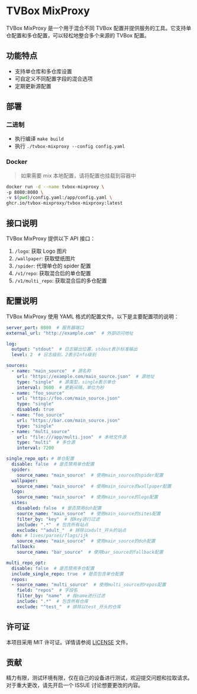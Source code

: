# TVBox MixProxy

TVBox MixProxy 是一个用于混合不同 TVBox 配置并提供服务的工具。它支持单仓配置和多仓配置，可以轻松地整合多个来源的 TVBox 配置。

## 功能特点

- 支持单仓库和多仓库设置
- 可自定义不同配置字段的混合选项
- 定期更新源配置

## 部署

### 二进制

- 执行编译 `make build`
- 执行 `./tvbox-mixproxy --config config.yaml`

### Docker

> 如果需要 mix 本地配置，请将配置也挂载到容器中

```bash
docker run -d --name tvbox-mixproxy \
-p 8080:8080 \
-v $(pwd)/config.yaml:/app/config.yaml \
ghcr.io/tvbox-mixproxy/tvbox-mixproxy:latest
```

## 接口说明

TVBox MixProxy 提供以下 API 接口：

1. `/logo`: 获取 Logo 图片
2. `/wallpaper`: 获取壁纸图片
3. `/spider`: 代理单仓的 spider 配置
4. `/v1/repo`: 获取混合后的单仓配置
5. `/v1/multi_repo`: 获取混合后的多仓配置

## 配置说明

TVBox MixProxy 使用 YAML 格式的配置文件。以下是主要配置项的说明：

```yaml
server_port: 8080  # 服务器端口
external_url: "http://example.com"  # 外部访问地址

log:
  output: "stdout"  # 日志输出位置，stdout表示标准输出
  level: 2  # 日志级别，2表示Info级别

sources:
  - name: "main_source"  # 源名称
    url: "https://example.com/main_source.json"  # 源地址
    type: "single"  # 源类型，single表示单仓
    interval: 3600  # 更新间隔，单位为秒
  - name: "foo_source"
    url: "https://foo.com/main_source.json"
    type: "single"
    disabled: true
  - name: "foo_source"
    url: "https://bar.com/main_source.json"
    type: "single"
  - name: "multi_source"
    url: "file:///app/multi.json"  # 本地文件源
    type: "multi"  # 多仓源
    interval: 7200

single_repo_opt: # 单仓配置
  disable: false  # 是否禁用单仓配置
  spider:
    source_name: "main_source"  # 使用main_source的spider配置
  wallpaper:
    source_name: "main_source"  # 使用main_source的wallpaper配置
  logo:
    source_name: "main_source"  # 使用main_source的logo配置
  sites:
    disabled: false  # 是否禁用doh配置
    source_name: "main_source"  # 使用main_source的sites配置
    filter_by: "key"  # 按key进行过滤
    include: ".*"  # 包含所有站点
    exclude: "^adult_"  # 排除以adult_开头的站点
  doh: # lives/parses/flags/ijk
    source_name: "main_source"  # 使用main_source的doh配置
  fallback:
    source_name: "bar_source"  # 使用bar_source的fallback配置

multi_repo_opt:
  disable: false  # 是否禁用多仓配置
  include_single_repo: true  # 是否包含单仓配置
  repos:
  - source_name: "multi_source"  # 使用multi_source的repos配置
    field: "repos"  # 字段名
    filter_by: "name"  # 按name进行过滤
    include: ".*"  # 包含所有仓库
    exclude: "^test_"  # 排除以test_开头的仓库
```

## 许可证

本项目采用 MIT 许可证。详情请参阅 [LICENSE](LICENSE) 文件。

## 贡献

精力有限，测试环境有限，仅在自己的设备进行测试，欢迎提交问题和拉取请求。对于重大更改，请先开启一个 ISSUE 讨论想要更改的内容。
